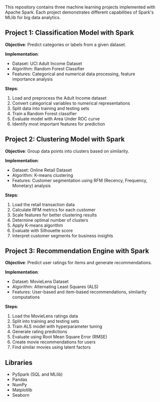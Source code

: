 
This repository contains three machine learning projects implemented with Apache Spark. Each project demonstrates different capabilities of Spark's MLlib for big data analytics.

## Project 1: Classification Model with Spark

**Objective**: Predict categories or labels from a given dataset.

**Implementation**:
- Dataset: UCI Adult Income Dataset
- Algorithm: Random Forest Classifier
- Features: Categorical and numerical data processing, feature importance analysis

**Steps**:
1. Load and preprocess the Adult Income dataset
2. Convert categorical variables to numerical representations
3. Split data into training and testing sets
4. Train a Random Forest classifier
5. Evaluate model with Area Under ROC curve
6. Identify most important features for prediction

## Project 2: Clustering Model with Spark

**Objective**: Group data points into clusters based on similarity.

**Implementation**:
- Dataset: Online Retail Dataset
- Algorithm: K-means clustering
- Features: Customer segmentation using RFM (Recency, Frequency, Monetary) analysis

**Steps**:
1. Load the retail transaction data
2. Calculate RFM metrics for each customer
3. Scale features for better clustering results
4. Determine optimal number of clusters
5. Apply K-means algorithm
6. Evaluate with Silhouette score
7. Interpret customer segments for business insights

## Project 3: Recommendation Engine with Spark

**Objective**: Predict user ratings for items and generate recommendations.

**Implementation**:
- Dataset: MovieLens Dataset
- Algorithm: Alternating Least Squares (ALS)
- Features: User-based and item-based recommendations, similarity computations

**Steps**:
1. Load the MovieLens ratings data
2. Split into training and testing sets
3. Train ALS model with hyperparameter tuning
4. Generate rating predictions
5. Evaluate using Root Mean Square Error (RMSE)
6. Create movie recommendations for users
7. Find similar movies using latent factors

## Libraries

- PySpark (SQL and MLlib)
- Pandas
- NumPy
- Matplotlib
- Seaborn
